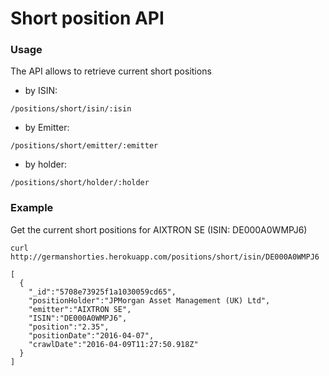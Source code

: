 # Short position API

### Usage

The API allows to retrieve current short positions 
  - by ISIN:
  ```
  /positions/short/isin/:isin
  ``` 
  - by Emitter:
  ```
  /positions/short/emitter/:emitter
  ```
  - by holder:
  ```
  /positions/short/holder/:holder
  ```
  
### Example
Get the current short positions for AIXTRON SE (ISIN: DE000A0WMPJ6)
```
curl http://germanshorties.herokuapp.com/positions/short/isin/DE000A0WMPJ6

[
  {
    "_id":"5708e73925f1a1030059cd65",
    "positionHolder":"JPMorgan Asset Management (UK) Ltd",
    "emitter":"AIXTRON SE",
    "ISIN":"DE000A0WMPJ6",
    "position":"2.35",
    "positionDate":"2016-04-07",
    "crawlDate":"2016-04-09T11:27:50.918Z"
  }
]
```

